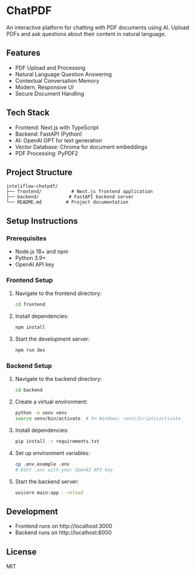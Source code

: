 # ChatPDF

An interactive platform for chatting with PDF documents using AI. Upload PDFs and ask questions about their content in natural language.

## Features

- PDF Upload and Processing
- Natural Language Question Answering
- Contextual Conversation Memory
- Modern, Responsive UI
- Secure Document Handling

## Tech Stack

- Frontend: Next.js with TypeScript
- Backend: FastAPI (Python)
- AI: OpenAI GPT for text generation
- Vector Database: Chroma for document embeddings
- PDF Processing: PyPDF2

## Project Structure

```
inteliflow-chatpdf/
├── frontend/           # Next.js frontend application
├── backend/           # FastAPI backend server
└── README.md         # Project documentation
```

## Setup Instructions

### Prerequisites

- Node.js 18+ and npm
- Python 3.9+
- OpenAI API key

### Frontend Setup

1. Navigate to the frontend directory:
   ```bash
   cd frontend
   ```

2. Install dependencies:
   ```bash
   npm install
   ```

3. Start the development server:
   ```bash
   npm run dev
   ```

### Backend Setup

1. Navigate to the backend directory:
   ```bash
   cd backend
   ```

2. Create a virtual environment:
   ```bash
   python -m venv venv
   source venv/bin/activate  # On Windows: venv\Scripts\activate
   ```

3. Install dependencies:
   ```bash
   pip install -r requirements.txt
   ```

4. Set up environment variables:
   ```bash
   cp .env.example .env
   # Edit .env with your OpenAI API key
   ```

5. Start the backend server:
   ```bash
   uvicorn main:app --reload
   ```

## Development

- Frontend runs on http://localhost:3000
- Backend runs on http://localhost:8000

## License

MIT 